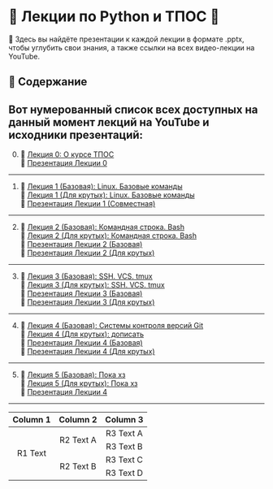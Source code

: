 # 🐍 Лекции по Python и ТПОС 🐍

📘 Здесь вы найдёте презентации к каждой лекции в формате .pptx, чтобы углубить свои знания, а также ссылки на всех видео-лекции на YouTube.

## 📌 Содержание

Вот нумерованный список всех доступных на данный момент лекций на YouTube и исходники презентаций:
--
0. 🎥 [Лекция 0: О курсе ТПОС](https://www.youtube.com/watch?v=dL50xPayshs) <br>
   📄 [Презентация Лекции 0](/0-lesson.AboutTheCourse/00_intro.pptx)
---

1. 🎥 [Лекция 1 (Базовая): Linux. Базовые команды](https://youtu.be/1Em9ouHzccg) <br>
   🎥 [Лекция 1 (Для крутых): Linux. Базовые команды](https://youtu.be/T3hFcBamnBw) <br>
   📄 [Презентация Лекции 1 (Совместная)](/1-lesson.Linux.BasicCommands/01adv_linux_intro.pptx)
---



2. 🎥 [Лекция 2 (Базовая): Командная строка. Bash](https://www.youtube.com/watch?v=C3QmYVf20ZU) <br>
   🎥 [Лекция 2 (Для крутых): Командная строка. Bash](https://www.youtube.com/watch?v=LY_3gneHPEM) <br>
   📄 [Презентация Лекции 2 (Базовая)](/2-lesson.CommandLine.Bash/02.base_bash.pptx) <br>
   📄 [Презентация Лекции 2 (Для крутых)](2-lesson.CommandLine.Bash/02.adv_bash.pptx) <br>
---

   
3. 🎥 [Лекция 3 (Базовая): SSH. VCS. tmux](https://youtu.be/xgqdBBTnu2Y ) <br>
   🎥 [Лекция 3 (Для крутых): SSH. VCS. tmux]( https://youtu.be/kavt51_nNoo) <br>
   📄 [Презентация Лекции 3 (Базовая)](/3-lesson.VersionControlSystems.Git01/03.base_ssh_tmux.pptx) <br>
   📄 [Презентация Лекции 3 (Для крутых)](/3-lesson.VersionControlSystems.Git01/03.adv_ssh_tmux_git.pptx) <br>
   
---
   
4. 🎥 [Лекция 4 (Базовая): Системы контроля версий Git](https://youtu.be/VTrhFaMMKtg) <br>
   🎥 [Лекция 4 (Для крутых): дописать]( https://youtu.be/kavt51_nNoo) <br>
   📄 [Презентация Лекции 4 (Базовая)](/4-lesson(base).VersionControlSystems.Git01/04.base_git.pptx) <br>
   📄 [Презентация Лекции 4 (Для крутых)](/4-lesson(cool).BuildingPackages.wheel/) <br>
   
---
5. 🎥 [Лекция 5 (Базовая): Пока хз](https://www.youtube.com/watch?v=dQw4w9WgXcQ ) <br>
   🎥 [Лекция 5 (Для крутых): Пока хз]( https://www.youtube.com/watch?v=dQw4w9WgXcQ) <br>
   📄 [Презентация Лекции 4](1-lesson.AboutTheCourse)

---


<table>
    <thead>
        <tr>
            <th>Column 1</th>
            <th>Column 2</th>
            <th>Column 3</th>
        </tr>
    </thead>
    <tbody>
        <tr>
            <td rowspan=4 align="center">R1 Text</td>
            <td rowspan=2 align="center">R2 Text A</td>
            <td align="center">R3 Text A</td>
        </tr>
        <tr>
            <td align="center">R3 Text B</td>
        </tr>
        <tr>
            <td rowspan=2 align="center">R2 Text B</td>
            <td align="center">R3 Text C</td>
        </tr>
        <tr>
            <td align="center">R3 Text D</td>
        </tr>
    </tbody>
</table>


<!-- http://wiki.atp-fivt.org/index.php/ТПОС_2023 -->